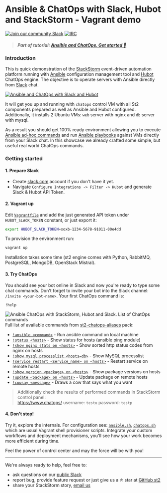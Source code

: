 Ansible & ChatOps with Slack, Hubot and StackStorm - Vagrant demo
===========
[![Join our community Slack](https://stackstorm-community.herokuapp.com/badge.svg)](https://stackstorm.typeform.com/to/K76GRP) [![IRC](https://img.shields.io/irc/%23stackstorm.png)](http://webchat.freenode.net/?channels=stackstorm)
> ##### Part of tutorial: [Ansible and ChatOps. Get started :rocket:](https://stackstorm.com/2015/06/24/ansible-chatops-get-started-%f0%9f%9a%80/)

### Introduction
This is quick demonstration of the [StackStorm](http://stackstorm.com/) event-driven automation platform running with [Ansible](http://ansible.com/) configuration management tool and [Hubot](https://hubot.github.com/) ChatOps engine. The objective is to operate servers with Ansible directly from [Slack](http://slack.com/) chat.

[![Ansible and ChatOps with Slack and Hubot](http://i.imgur.com/HWN8T78.png)](https://stackstorm.com/2015/06/24/ansible-chatops-get-started-%f0%9f%9a%80/)

It will get you up and running with `chatops` control VM with all St2 components prepared as well as Ansible and Hubot configured.
Additionally, it installs 2 Ubuntu VMs: `web` server with nginx and `db` server with mysql.

As a result you should get 100% ready environment allowing you to execute [Ansible ad-hoc commands](http://docs.ansible.com/intro_adhoc.html) and run [Ansible playbooks](http://docs.ansible.com/playbooks.html) against VMs directly from your Slack chat. In this showcase we already crafted some simple, but useful real world ChatOps commands.

### Getting started

#### 1. Prepare Slack
* Create [slack.com](http://slack.com/) account if you don't have it yet.
* Navigate `Configure Integrations -> Filter -> Hubot` and generate Slack & Hubot API Token.

#### 2. Vagrant up
Edit [`Vagrantfile`](Vagrantfile#L5) and add the just generated API token under `HUBOT_SLACK_TOKEN` constant, or just export it:
```sh
export HUBOT_SLACK_TOKEN=xoxb-1234-5678-91011-00e4dd
```

To provision the environment run:
```sh
vagrant up
```
Installation takes some time (st2 engine comes with Python, RabbitMQ, PostgreSQL, MongoDB, OpenStack Mistral).

#### 3. Try ChatOps
You should see your bot online in Slack and now you're ready to type some chat commands. Don't forget to invite your bot into the Slack channel: `/invite <your-bot-name>`. Your first ChatOps command is: 
```
!help
```
![Ansible ChatOps with StackStorm, Hubot and Slack. List of ChatOps commands](https://i.imgur.com/LGLey2m.png)
Full list of available commands from [st2-chatops-aliases](https://github.com/armab/st2-chatops-aliases) pack:
* [`!ansible <command>`](https://i.imgur.com/9xEgfP6.png) - Run ansible command on local machine
* [`!status <hosts>`](https://i.imgur.com/ZOZgGnz.png) - Show status for hosts (ansible ping module)
* [`!show nginx stats on <hosts>`](https://i.imgur.com/Wsvdx3W.png) - Show sorted http status codes from nginx on hosts
* [`!show mysql processlist <hosts=db>`](https://i.imgur.com/RxePho1.png) - Show MySQL processlist
* [`!service restart <service_name> on <hosts>`](https://i.imgur.com/rNsHdtK.png) - Restart service on remote hosts
* [`!show version <package> on <hosts>`](https://i.imgur.com/M8hTv9W.png) - Show package versions on hosts
* [`!update <package> on <hosts>`](https://i.imgur.com/wotBnvA.png) - Update package on remote hosts
* [`!cowsay <message>`](https://i.imgur.com/mCYHFM6.png) - Draws a cow that says what you want

> Additionally check the results of performed commands in StackStorm control panel:  
https://www.chatops/
username: `testu`
password: `testp`

#### 4. Don't stop!
Try it, explore the internals. For configuration see: [`ansible.sh`](ansible.sh), [`chatops.sh`](chatops.sh) which are usual Vagrant shell provisioner scripts.
Integrate your custom workflows and deployment mechanisms, you'll see how your work becomes more efficient during time.

Feel the power of control center and may the force will be with you!

----
We're always ready to help, feel free to:
* ask questions on our [public Slack](https://stackstorm.typeform.com/to/K76GRP)
* report bug, provide feature request or just give us a ✮ star at [GitHub st2](https://github.com/StackStorm/st2)
* share your StackStorm story, [email us](mailto:support@stackstorm.com)
